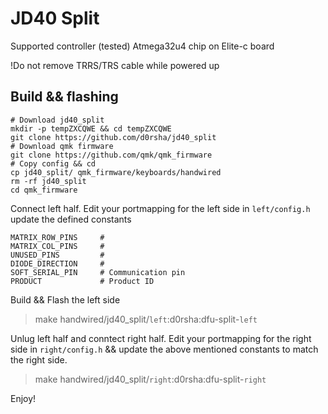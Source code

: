 JD40 Split
======

Supported controller (tested) Atmega32u4 chip on Elite-c board

!Do not remove TRRS/TRS cable while powered up

## Build && flashing 
```
# Download jd40_split  
mkdir -p tempZXCQWE && cd tempZXCQWE
git clone https://github.com/d0rsha/jd40_split
# Download qmk firmware 
git clone https://github.com/qmk/qmk_firmware
# Copy config && cd 
cp jd40_split/ qmk_firmware/keyboards/handwired
rm -rf jd40_split
cd qmk_firmware
```
Connect left half. Edit your portmapping for the left side in `left/config.h` update the defined constants
```
MATRIX_ROW_PINS     # 
MATRIX_COL_PINS     # 
UNUSED_PINS         #
DIODE_DIRECTION     #
SOFT_SERIAL_PIN     # Communication pin
PRODUCT             # Product ID 
```
Build && Flash the left side 

> make handwired/jd40_split/`left`:d0rsha:dfu-split-`left`

Unlug left half and conntect right half. Edit your portmapping for the right side in `right/config.h` && update the above mentioned constants to match the right side. 
> make handwired/jd40_split/`right`:d0rsha:dfu-split-`right`

Enjoy! 
